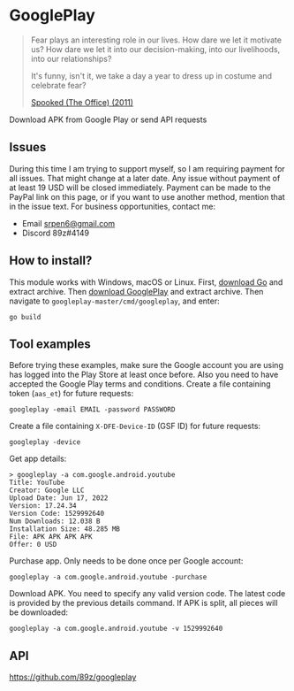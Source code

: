 # GooglePlay

> Fear plays an interesting role in our lives. How dare we let it motivate us?
> How dare we let it into our decision-making, into our livelihoods, into our
> relationships?
>
> It's funny, isn't it, we take a day a year to dress up in costume and
> celebrate fear?
>
> [Spooked (The Office) (2011)](//youtube.com/watch?v=9Ex4UcLaYNc)

Download APK from Google Play or send API requests

## Issues

During this time I am trying to support myself, so I am requiring payment for
all issues. That might change at a later date. Any issue without payment of at
least 19 USD will be closed immediately. Payment can be made to the PayPal link
on this page, or if you want to use another method, mention that in the issue
text. For business opportunities, contact me:

- Email srpen6@gmail.com
- Discord 89z#4149

## How to install?

This module works with Windows, macOS or Linux. First, [download Go][2] and
extract archive. Then [download&nbsp;GooglePlay][3] and extract archive. Then
navigate to `googleplay-master/cmd/googleplay`, and enter:

~~~
go build
~~~

[2]://go.dev/dl
[3]://github.com/89z/googleplay/archive/refs/heads/master.zip

## Tool examples

Before trying these examples, make sure the Google account you are using has
logged into the Play&nbsp;Store at least once before. Also you need to have
accepted the Google Play terms and conditions. Create a file containing token
(`aas_et`) for future requests:

~~~
googleplay -email EMAIL -password PASSWORD
~~~

Create a file containing `X-DFE-Device-ID` (GSF ID) for future requests:

~~~
googleplay -device
~~~

Get app details:

~~~
> googleplay -a com.google.android.youtube
Title: YouTube
Creator: Google LLC
Upload Date: Jun 17, 2022
Version: 17.24.34
Version Code: 1529992640
Num Downloads: 12.038 B
Installation Size: 48.285 MB
File: APK APK APK APK
Offer: 0 USD
~~~

Purchase app. Only needs to be done once per Google account:

~~~
googleplay -a com.google.android.youtube -purchase
~~~

Download APK. You need to specify any valid version code. The latest code is
provided by the previous details command. If APK is split, all pieces will be
downloaded:

~~~
googleplay -a com.google.android.youtube -v 1529992640
~~~

## API

https://github.com/89z/googleplay
